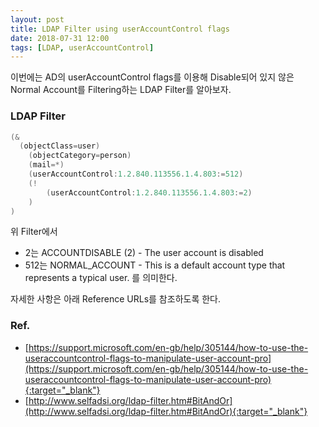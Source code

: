 ```yaml
---
layout: post
title: LDAP Filter using userAccountControl flags
date: 2018-07-31 12:00
tags: [LDAP, userAccountControl]
---
```


이번에는 AD의 userAccountControl flags를 이용해 Disable되어 있지 않은 Normal Account를 Filtering하는 LDAP Filter를 알아보자.

### LDAP Filter
```powershell
(&
  (objectClass=user)
    (objectCategory=person)
    (mail=*)
    (userAccountControl:1.2.840.113556.1.4.803:=512)
    (!
        (userAccountControl:1.2.840.113556.1.4.803:=2)
    )
)
```


위 Filter에서
- 2는 ACCOUNTDISABLE (2) - The user account is disabled
- 512는 NORMAL_ACCOUNT - This is a default account type that represents a typical user.
를 의미한다.


자세한 사항은 아래 Reference URLs를 참조하도록 한다.
  

### Ref.
- [https://support.microsoft.com/en-gb/help/305144/how-to-use-the-useraccountcontrol-flags-to-manipulate-user-account-pro](https://support.microsoft.com/en-gb/help/305144/how-to-use-the-useraccountcontrol-flags-to-manipulate-user-account-pro){:target="_blank"}
- [http://www.selfadsi.org/ldap-filter.htm#BitAndOr](http://www.selfadsi.org/ldap-filter.htm#BitAndOr){:target="_blank"}

